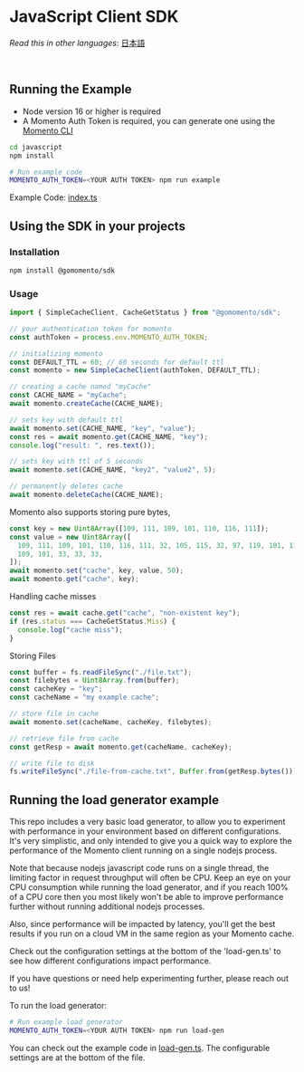 # JavaScript Client SDK

_Read this in other languages_: [日本語](README.ja.md)

<br>

## Running the Example

- Node version 16 or higher is required
- A Momento Auth Token is required, you can generate one using the [Momento CLI](https://github.com/momentohq/momento-cli)

```bash
cd javascript
npm install

# Run example code
MOMENTO_AUTH_TOKEN=<YOUR AUTH TOKEN> npm run example
```

Example Code: [index.ts](index.ts)

## Using the SDK in your projects

### Installation

```bash
npm install @gomomento/sdk
```

### Usage

```typescript
import { SimpleCacheClient, CacheGetStatus } from "@gomomento/sdk";

// your authentication token for momento
const authToken = process.env.MOMENTO_AUTH_TOKEN;

// initializing momento
const DEFAULT_TTL = 60; // 60 seconds for default ttl
const momento = new SimpleCacheClient(authToken, DEFAULT_TTL);

// creating a cache named "myCache"
const CACHE_NAME = "myCache";
await momento.createCache(CACHE_NAME);

// sets key with default ttl
await momento.set(CACHE_NAME, "key", "value");
const res = await momento.get(CACHE_NAME, "key");
console.log("result: ", res.text());

// sets key with ttl of 5 seconds
await momento.set(CACHE_NAME, "key2", "value2", 5);

// permanently deletes cache
await momento.deleteCache(CACHE_NAME);
```

Momento also supports storing pure bytes,

```typescript
const key = new Uint8Array([109, 111, 109, 101, 110, 116, 111]);
const value = new Uint8Array([
  109, 111, 109, 101, 110, 116, 111, 32, 105, 115, 32, 97, 119, 101, 115, 111,
  109, 101, 33, 33, 33,
]);
await momento.set("cache", key, value, 50);
await momento.get("cache", key);
```

Handling cache misses

```typescript
const res = await cache.get("cache", "non-existent key");
if (res.status === CacheGetStatus.Miss) {
  console.log("cache miss");
}
```

Storing Files

```typescript
const buffer = fs.readFileSync("./file.txt");
const filebytes = Uint8Array.from(buffer);
const cacheKey = "key";
const cacheName = "my example cache";

// store file in cache
await momento.set(cacheName, cacheKey, filebytes);

// retrieve file from cache
const getResp = await momento.get(cacheName, cacheKey);

// write file to disk
fs.writeFileSync("./file-from-cache.txt", Buffer.from(getResp.bytes()));
```

## Running the load generator example

This repo includes a very basic load generator, to allow you to experiment with
performance in your environment based on different configurations.  It's very
simplistic, and only intended to give you a quick way to explore the performance
of the Momento client running on a single nodejs process.

Note that because nodejs javascript code runs on a single thread, the limiting
factor in request throughput will often be CPU.  Keep an eye on your CPU
consumption while running the load generator, and if you reach 100%
of a CPU core then you most likely won't be able to improve performance further
without running additional nodejs processes.

Also, since performance will be impacted by latency, you'll get the best results
if you run on a cloud VM in the same region as your Momento cache.

Check out the configuration settings at the bottom of the 'load-gen.ts' to
see how different configurations impact performance.

If you have questions or need help experimenting further, please reach out to us!

To run the load generator:

```bash
# Run example load generator
MOMENTO_AUTH_TOKEN=<YOUR AUTH TOKEN> npm run load-gen
```


You can check out the example code in [load-gen.ts](load-gen.ts).  The configurable
settings are at the bottom of the file.

